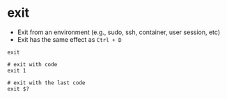 # exit

- Exit from an environment (e.g., sudo, ssh, container, user session, etc)
- Exit has the same effect as `Ctrl + D`

```shell
exit

# exit with code
exit 1

# exit with the last code
exit $?
```
